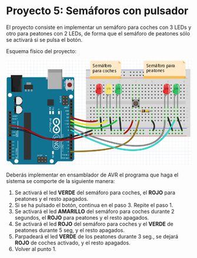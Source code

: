 # Proyecto 5: Semáforos con pulsador

El proyecto consiste en implementar un semáforo para coches con 3 LEDs y otro para peatones con 2 LEDs,  de forma que el semáforo de peatones sólo se activará si se pulsa el botón.

Esquema físico del proyecto:

![Esquema físico del proyecto 5](imagenes/proyecto5-esquema.png)

Deberás implementar en ensamblador de AVR el programa que haga el sistema se comporte de la siguiente manera:

1. Se activará el led **VERDE** del semáforo para coches, el **ROJO** para peatones y el resto apagados.
2. Si se ha pulsado el botón, continua en el paso 3. Repite el paso 1.
3. Se activará el led **AMARILLO** del semáforo para coches durante 2 segundos, el **ROJO** para peatones y el resto apagados.
4. Se activará el led **ROJO** del semáforo para coches y el **VERDE** de peatones durante 5 seg, y el resto apagados.
5. Parpadeará el led **VERDE** de los peatones durante 3 seg., se dejará **ROJO** de coches activado, y el resto apagados.
6. Volver al punto 1.


